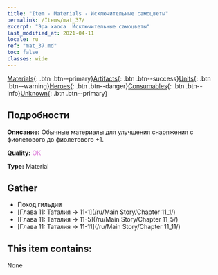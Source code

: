 ```yaml
---
title: "Item - Materials - Исключительные самоцветы"
permalink: /Items/mat_37/
excerpt: "Эра хаоса  Исключительные самоцветы"
last_modified_at: 2021-04-11
locale: ru
ref: "mat_37.md"
toc: false
classes: wide
---
```

 [Materials](/ru/Items/){: .btn .btn--primary}[Artifacts](/ru/Items/Artifacts/){: .btn .btn--success}[Units](/ru/Items/Units/){: .btn .btn--warning}[Heroes](/ru/Items/Heroes/){: .btn .btn--danger}[Consumables](/ru/Items/Consumables/){: .btn .btn--info}[Unknown](/ru/Items/Unknown/){: .btn .btn--primary}

## Подробности
 **Описание:** Обычные материалы для улучшения снаряжения c фиолетового до фиолетового +1.

 **Quality:** <span style="color: #DA70D6">OK</span>

 **Type:** Material

## Gather

*    Поход гильдии 
*    [Глава 11: Таталия -> 11-1](/ru/Main Story/Chapter 11_1/) 
*    [Глава 11: Таталия -> 11-5](/ru/Main Story/Chapter 11_5/) 
*    [Глава 11: Таталия -> 11-11](/ru/Main Story/Chapter 11_11/) 

## This item contains:

  None

